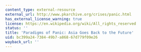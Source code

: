 ```yaml
---
content_type: external-resource
external_url: http://www.pkarchive.org/crises/panic.html
has_external_license_warning: true
license: https://en.wikipedia.org/wiki/All_rights_reserved
status: ''
title: 'Paradigms of Panic: Asia Goes Back to the Future'
uid: bc399a24-7384-49b7-a868-67d779f09e26
wayback_url: ''
---
```

